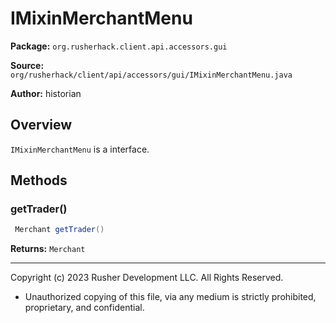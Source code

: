 # IMixinMerchantMenu

**Package:** `org.rusherhack.client.api.accessors.gui`

**Source:** `org/rusherhack/client/api/accessors/gui/IMixinMerchantMenu.java`

**Author:** historian



## Overview

`IMixinMerchantMenu` is a interface.

## Methods

### getTrader()

```java
 Merchant getTrader()
```

**Returns:** `Merchant`

---

Copyright (c) 2023 Rusher Development LLC. All Rights Reserved.
* Unauthorized copying of this file, via any medium is strictly prohibited, proprietary, and confidential.

